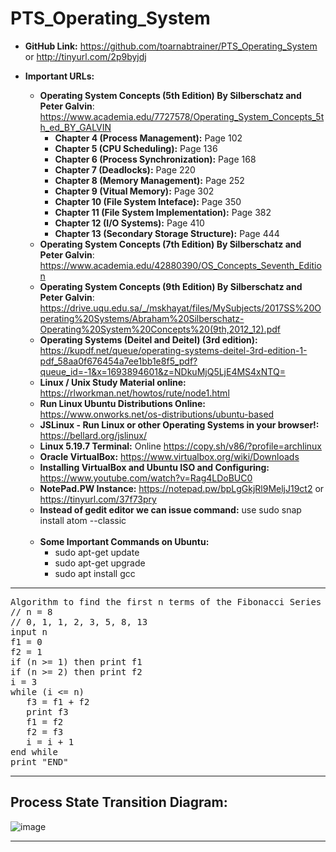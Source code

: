 # PTS_Operating_System

* **GitHub Link:** https://github.com/toarnabtrainer/PTS_Operating_System or http://tinyurl.com/2p9byjdj

* **Important URLs:**
   * **Operating System Concepts (5th Edition) By Silberschatz and Peter Galvin**: https://www.academia.edu/7727578/Operating_System_Concepts_5th_ed_BY_GALVIN
     * **Chapter 4 (Process Management):** Page 102
     * **Chapter 5 (CPU Scheduling):** Page 136
     * **Chapter 6 (Process Synchronization):** Page 168
     * **Chapter 7 (Deadlocks):** Page 220
     * **Chapter 8 (Memory Management):** Page 252
     * **Chapter 9 (Vitual Memory):** Page 302
     * **Chapter 10 (File System Inteface):** Page 350
     * **Chapter 11 (File System Implementation):** Page 382
     * **Chapter 12 (I/O Systems):** Page 410
     * **Chapter 13 (Secondary Storage Structure):** Page 444
   * **Operating System Concepts (7th Edition) By Silberschatz and Peter Galvin**: https://www.academia.edu/42880390/OS_Concepts_Seventh_Edition
   * **Operating System Concepts (9th Edition) By Silberschatz and Peter Galvin**: https://drive.uqu.edu.sa/_/mskhayat/files/MySubjects/2017SS%20Operating%20Systems/Abraham%20Silberschatz-Operating%20System%20Concepts%20(9th,2012_12).pdf
   * **Operating Systems (Deitel and Deitel) (3rd edition):** https://kupdf.net/queue/operating-systems-deitel-3rd-edition-1-pdf_58aa0f676454a7ee1bb1e8f5_pdf?queue_id=-1&x=1693894601&z=NDkuMjQ5LjE4MS4xNTQ=
   * **Linux / Unix Study Material online:** https://rlworkman.net/howtos/rute/node1.html
   * **Run Linux Ubuntu Distributions Online:** https://www.onworks.net/os-distributions/ubuntu-based
   * **JSLinux - Run Linux or other Operating Systems in your browser!:** https://bellard.org/jslinux/
   * **Linux 5.19.7 Terminal:** Online https://copy.sh/v86/?profile=archlinux
   * **Oracle VirtualBox:** https://www.virtualbox.org/wiki/Downloads
   * **Installing VirtualBox and Ubuntu ISO and Configuring:** https://www.youtube.com/watch?v=Rag4LDoBUC0
   * **NotePad.PW Instance:** https://notepad.pw/bpLgGkjRl9MeljJ19ct2 or https://tinyurl.com/37f73pry
   * **Instead of gedit editor we can issue command:** use sudo snap install atom --classic
   <br>
   
   * **Some Important Commands on Ubuntu:**
       * sudo apt-get update
       * sudo apt-get upgrade
       * sudo apt install gcc
<hr>

<pre>
Algorithm to find the first n terms of the Fibonacci Series
// n = 8
// 0, 1, 1, 2, 3, 5, 8, 13
input n
f1 = 0
f2 = 1
if (n >= 1) then print f1
if (n >= 2) then print f2
i = 3
while (i <= n)
   f3 = f1 + f2
   print f3
   f1 = f2
   f2 = f3
   i = i + 1
end while
print "END"  
</pre>

<hr>

## Process State Transition Diagram:
![image](https://github.com/toarnabtrainer/Operating_System/assets/111301975/229d028d-220d-474c-98a6-8109c3c8ba20)
<hr>
